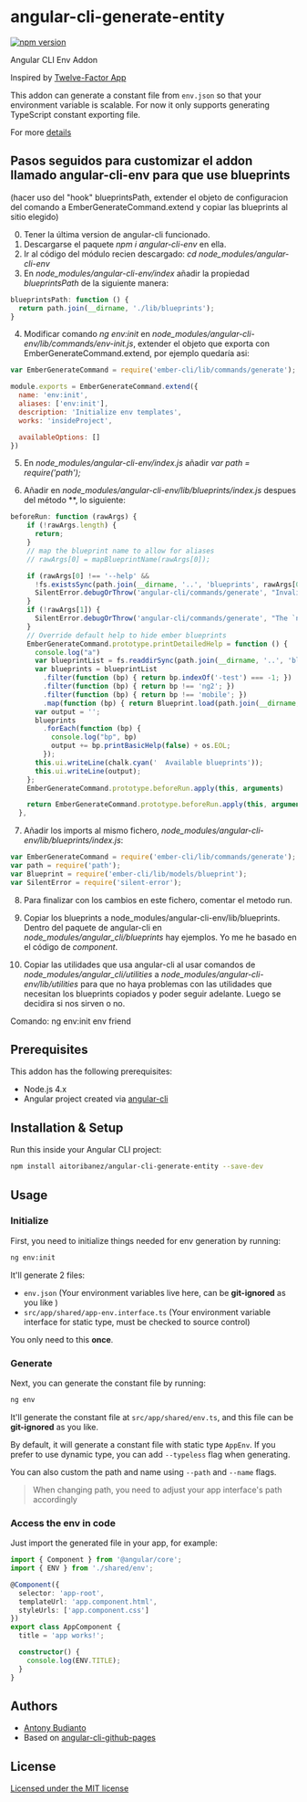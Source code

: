 # angular-cli-generate-entity
[![npm version](https://badge.fury.io/js/angular-cli-env.svg)](https://badge.fury.io/js/angular-cli-env)

Angular CLI Env Addon

Inspired by [Twelve-Factor App](https://12factor.net/config)

This addon can generate a constant file from `env.json` so that your environment variable is scalable. For now it only supports generating TypeScript constant exporting file.

For more [details](https://github.com/antonybudianto/angular-cli-env/wiki/About)

## Pasos seguidos para customizar el addon llamado angular-cli-env para que use blueprints

(hacer uso del "hook" blueprintsPath, extender el objeto de configuracion del comando a EmberGenerateCommand.extend
y copiar las blueprints al sitio elegido)

0. Tener la última version de angular-cli funcionado.
1. Descargarse el paquete *npm i angular-cli-env* en ella.
2. Ir al código del módulo recien descargado: *cd node_modules/angular-cli-env*
3. En *node_modules/angular-cli-env/index* añadir la propiedad *blueprintsPath* de la siguiente manera:

```js
blueprintsPath: function () {
  return path.join(__dirname, './lib/blueprints');
}
```

4. Modificar comando *ng env:init* en *node_modules/angular-cli-env/lib/commands/env-init.js*, extender el 
objeto que exporta con EmberGenerateCommand.extend, por ejemplo quedaría asi:

```js
var EmberGenerateCommand = require('ember-cli/lib/commands/generate');

module.exports = EmberGenerateCommand.extend({
  name: 'env:init',
  aliases: ['env:init'],
  description: 'Initialize env templates',
  works: 'insideProject',

  availableOptions: []
})
```

5. En *node_modules/angular-cli-env/index.js* añadir *var path = require('path');*

6. Añadir en *node_modules/angular-cli-env/lib/blueprints/index.js* despues del método **, lo siguiente:

```js
beforeRun: function (rawArgs) {
    if (!rawArgs.length) {
      return;
    }
    // map the blueprint name to allow for aliases
    // rawArgs[0] = mapBlueprintName(rawArgs[0]);

    if (rawArgs[0] !== '--help' &&
      !fs.existsSync(path.join(__dirname, '..', 'blueprints', rawArgs[0]))) {
      SilentError.debugOrThrow('angular-cli/commands/generate', "Invalid blueprint: " + rawArgs[0]);
    }
    if (!rawArgs[1]) {
      SilentError.debugOrThrow('angular-cli/commands/generate', "The `ng generate " + rawArgs[0] + "` command requires a name to be specified.");
    }
    // Override default help to hide ember blueprints
    EmberGenerateCommand.prototype.printDetailedHelp = function () {
      console.log("a")
      var blueprintList = fs.readdirSync(path.join(__dirname, '..', 'blueprints'));
      var blueprints = blueprintList
        .filter(function (bp) { return bp.indexOf('-test') === -1; })
        .filter(function (bp) { return bp !== 'ng2'; })
        .filter(function (bp) { return bp !== 'mobile'; })
        .map(function (bp) { return Blueprint.load(path.join(__dirname, '..', 'blueprints', bp)); });
      var output = '';
      blueprints
        .forEach(function (bp) {
          console.log("bp", bp)
          output += bp.printBasicHelp(false) + os.EOL;
        });
      this.ui.writeLine(chalk.cyan('  Available blueprints'));
      this.ui.writeLine(output);
    };
    EmberGenerateCommand.prototype.beforeRun.apply(this, arguments)

    return EmberGenerateCommand.prototype.beforeRun.apply(this, arguments);
  },
```

7. Añadir los imports al mismo fichero, *node_modules/angular-cli-env/lib/blueprints/index.js*:

```js
var EmberGenerateCommand = require('ember-cli/lib/commands/generate');
var path = require('path');
var Blueprint = require('ember-cli/lib/models/blueprint');
var SilentError = require('silent-error');
```

8. Para finalizar con los cambios en este fichero, comentar el metodo run.

9. Copiar los blueprints a node_modules/angular-cli-env/lib/blueprints. Dentro del paquete de angular-cli
en *node_modules/angular_cli/blueprints* hay ejemplos. Yo me he basado en el código de *component*.

10. Copiar las utilidades que usa angular-cli al usar comandos de *node_modules/angular_cli/utilities*
a *node_modules/angular-cli-env/lib/utilities* para que no haya problemas con las utilidades que necesitan los blueprints copiados
y poder seguir adelante. Luego se decidira si nos sirven o no.

Comando: ng env:init env friend
## Prerequisites

This addon has the following prerequisites:

- Node.js 4.x
- Angular project created via [angular-cli](https://github.com/angular/angular-cli)

## Installation & Setup

Run this inside your Angular CLI project:

```sh
npm install aitoribanez/angular-cli-generate-entity --save-dev
```

## Usage

### Initialize

First, you need to initialize things needed for env generation by running:

```sh
ng env:init
```

It'll generate 2 files:
- `env.json` (Your environment variables live here, can be **git-ignored** as you like )
- `src/app/shared/app-env.interface.ts` (Your environment variable interface for static type, must be checked to source control)

You only need to this **once**.

### Generate

Next, you can generate the constant file by running:

```sh
ng env
```

It'll generate the constant file at `src/app/shared/env.ts`, and this file can be **git-ignored** as you like.

By default, it will generate a constant file with static type `AppEnv`.
If you prefer to use dynamic type, you can add `--typeless` flag when generating.

You can also custom the path and name using `--path` and `--name` flags.

> When changing path, you need to adjust your app interface's path accordingly

### Access the env in code

Just import the generated file in your app, for example:
```ts
import { Component } from '@angular/core';
import { ENV } from './shared/env';

@Component({
  selector: 'app-root',
  templateUrl: 'app.component.html',
  styleUrls: ['app.component.css']
})
export class AppComponent {
  title = 'app works!';

  constructor() {
    console.log(ENV.TITLE);
  }
}

```

## Authors

- [Antony Budianto](http://twitter.com/antonybudianto)
- Based on [angular-cli-github-pages](https://github.com/IgorMinar/angular-cli-github-pages)

## License

[Licensed under the MIT license](http://www.opensource.org/licenses/mit-license.php)
